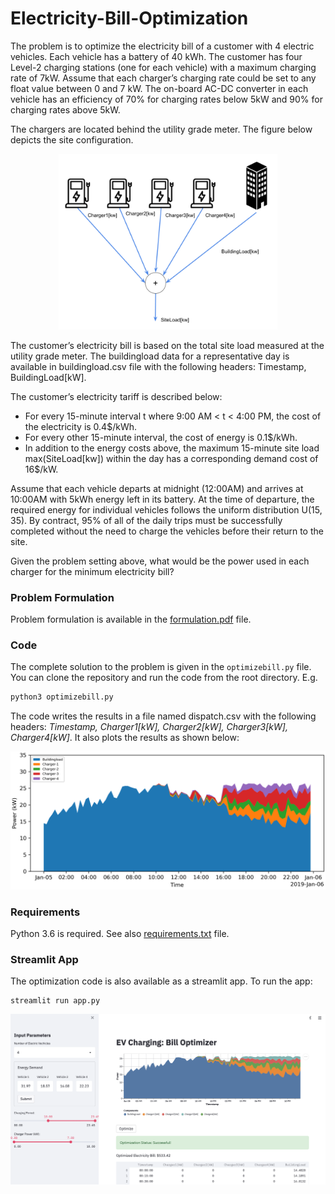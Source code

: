 # Electricity-Bill-Optimization

The problem is to optimize the electricity bill of a customer with 4 electric vehicles. Each vehicle has a battery of 40 kWh. The customer has four Level-2 charging stations (one for each vehicle) with a maximum charging rate of 7kW. Assume that each charger’s charging rate could be set to any float value between 0 and 7 kW. The on-board AC-DC converter in each vehicle has an efficiency of 70% for charging rates below 5kW and 90% for charging rates above 5kW.

The chargers are located behind the utility grade meter. The figure below depicts the site configuration.

<p align="center">
  <img src=./problem_img/siteconfiguration.png width="350" alt="accessibility text">
</p>


The customer’s electricity bill is based on the total site load measured at the utility grade meter. The buildingload data for a representative day is available in buildingload.csv file with the following headers: Timestamp, BuildingLoad[kW].

The customer’s electricity tariff is described below:

- For every 15-minute interval t where 9:00 AM < t < 4:00 PM, the cost of the electricity is 0.4$/kWh.
- For every other 15-minute interval, the cost of energy is 0.1$/kWh.
- In addition to the energy costs above, the maximum 15-minute site load max(SiteLoad[kw]) within the day has a corresponding demand cost of 16$/kW. 

Assume that each vehicle departs at midnight (12:00AM) and arrives at 10:00AM with 5kWh energy left in its battery. At the time of departure, the required energy for individual vehicles follows the uniform distribution U(15, 35). By contract, 95% of all of the daily trips must be successfully completed without the need to charge the vehicles before their return to the site.

Given the problem setting above, what would be the power used in each charger for the minimum electricity bill?



### Problem Formulation

Problem formulation is available in the [formulation.pdf](./formulation.pdf) file.



### Code

The complete solution to the problem is given in the `optimizebill.py` file. You can clone the repository and run the code from the root directory. E.g.

```python
python3 optimizebill.py
```

The code writes the results in a file named dispatch.csv with the following headers: *Timestamp, Charger1[kW], Charger2[kW], Charger3[kW], Charger4[kW]*. It also plots the results as shown below:

![](./Results/Results.png)



### Requirements

Python 3.6 is required. See also [requirements.txt](./requirements.txt) file.



### Streamlit App

The optimization code is also available as a streamlit app. To run the app:

```shell
streamlit run app.py
```

![](./images/Streamlit.png)
